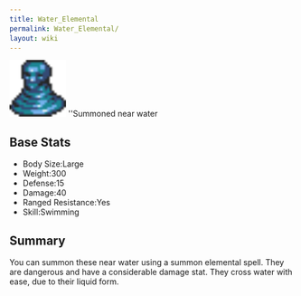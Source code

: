 ```yaml
---
title: Water_Elemental
permalink: Water_Elemental/
layout: wiki
---
```


<img src="waterelement.png" title="fig:waterelement.png" alt="waterelement.png" width="100" />
''Summoned near water

Base Stats
----------

-   Body Size:Large
-   Weight:300
-   Defense:15
-   Damage:40
-   Ranged Resistance:Yes
-   Skill:Swimming

Summary
-------

You can summon these near water using a summon elemental spell. They are
dangerous and have a considerable damage stat. They cross water with
ease, due to their liquid form.

